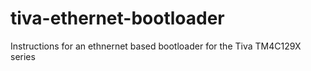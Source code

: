 # tiva-ethernet-bootloader
Instructions for an ethnernet based bootloader for the Tiva TM4C129X series
